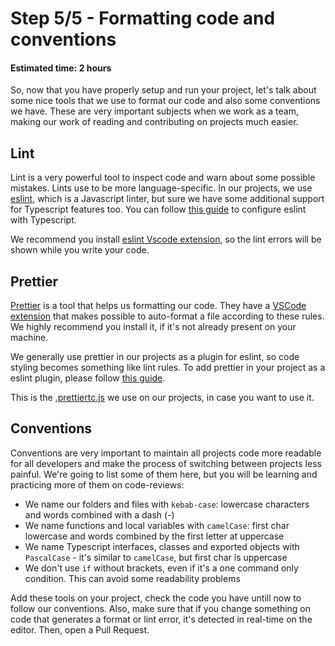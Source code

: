 # Step 5/5 - Formatting code and conventions
#### Estimated time: 2 hours

So, now that you have properly setup and run your project, let's talk about some nice tools that we use to format our code and also some conventions we have. These are very important subjects when we work as a team, making our work of reading and contributing on projects much easier.

## Lint

Lint is a very powerful tool to inspect code and warn about some possible mistakes. Lints use to be more language-specific. In our projects, we use [eslint](https://eslint.org/), which is a Javascript linter, but sure we have some additional support for Typescript features too. You can follow [this guide](https://typescript-eslint.io/docs/linting/) to configure eslint with Typescript.

We recommend you install [eslint Vscode extension](https://marketplace.visualstudio.com/items?itemName=dbaeumer.vscode-eslint), so the lint errors will be shown while you write your code.

## Prettier

[Prettier](https://prettier.io/) is a tool that helps us formatting our code. They have a [VSCode extension](https://marketplace.visualstudio.com/items?itemName=esbenp.prettier-vscode) that makes possible to auto-format a file according to these rules. We highly recommend you install it, if it's not already present on your machine.

We generally use prettier in our projects as a plugin for eslint, so code styling becomes something like lint rules. To add prettier in your project as a eslint plugin, please follow [this guide](https://github.com/prettier/eslint-plugin-prettier).

This is the [.prettiertc.js](https://github.com/indigotech/template-react/blob/master/.prettierrc.js) we use on our projects, in case you want to use it.

## Conventions

Conventions are very important to maintain all projects code more readable for all developers and make the process of switching between projects less painful. We're going to list some of them here, but you will be learning and practicing more of them on code-reviews:

+ We name our folders and files with `kebab-case`: lowercase characters and words combined with a dash (-)
+ We name functions and local variables with `camelCase`: first char lowercase and words combined by the first letter at uppercase
+ We name Typescript interfaces, classes and exported objects with `PascalCase` - it's similar to `camelCase`, but first char is uppercase
+ We don't use `if` without brackets, even if it's a one command only condition. This can avoid some readability problems

Add these tools on your project, check the code you have untill now to follow our conventions. Also, make sure that if you change something on code that generates a format or lint error, it's detected in real-time on the editor. Then, open a Pull Request.
